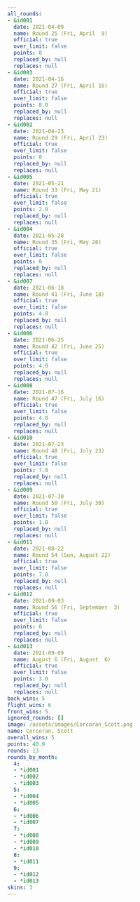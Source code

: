 ```yaml
---
all_rounds:
- &id001
  date: 2021-04-09
  name: Round 25 (Fri, April  9)
  official: true
  over_limit: false
  points: 0
  replaced_by: null
  replaces: null
- &id003
  date: 2021-04-16
  name: Round 27 (Fri, April 16)
  official: true
  over_limit: false
  points: 8.0
  replaced_by: null
  replaces: null
- &id002
  date: 2021-04-23
  name: Round 29 (Fri, April 23)
  official: true
  over_limit: false
  points: 0
  replaced_by: null
  replaces: null
- &id005
  date: 2021-05-21
  name: Round 33 (Fri, May 21)
  official: true
  over_limit: false
  points: 2.0
  replaced_by: null
  replaces: null
- &id004
  date: 2021-05-28
  name: Round 35 (Fri, May 28)
  official: true
  over_limit: false
  points: 0
  replaced_by: null
  replaces: null
- &id007
  date: 2021-06-18
  name: Round 41 (Fri, June 18)
  official: true
  over_limit: false
  points: 4.0
  replaced_by: null
  replaces: null
- &id006
  date: 2021-06-25
  name: Round 42 (Fri, June 25)
  official: true
  over_limit: false
  points: 4.0
  replaced_by: null
  replaces: null
- &id008
  date: 2021-07-16
  name: Round 47 (Fri, July 16)
  official: true
  over_limit: false
  points: 4.0
  replaced_by: null
  replaces: null
- &id010
  date: 2021-07-23
  name: Round 48 (Fri, July 23)
  official: true
  over_limit: false
  points: 7.0
  replaced_by: null
  replaces: null
- &id009
  date: 2021-07-30
  name: Round 50 (Fri, July 30)
  official: true
  over_limit: false
  points: 1.0
  replaced_by: null
  replaces: null
- &id011
  date: 2021-08-22
  name: Round 54 (Sun, August 22)
  official: true
  over_limit: false
  points: 7.0
  replaced_by: null
  replaces: null
- &id012
  date: 2021-09-03
  name: Round 56 (Fri, September  3)
  official: true
  over_limit: false
  points: 0
  replaced_by: null
  replaces: null
- &id013
  date: 2021-09-09
  name: August 6 (Fri, August  6)
  official: true
  over_limit: false
  points: 3.0
  replaced_by: null
  replaces: null
back_wins: 5
flight_wins: 6
front_wins: 5
ignored_rounds: []
image: /assets/images/Corcoran_Scott.png
name: Corcoran, Scott
overall_wins: 5
points: 40.0
rounds: 13
rounds_by_month:
  4:
  - *id001
  - *id002
  - *id003
  5:
  - *id004
  - *id005
  6:
  - *id006
  - *id007
  7:
  - *id008
  - *id009
  - *id010
  8:
  - *id011
  9:
  - *id012
  - *id013
skins: 3
---
```

